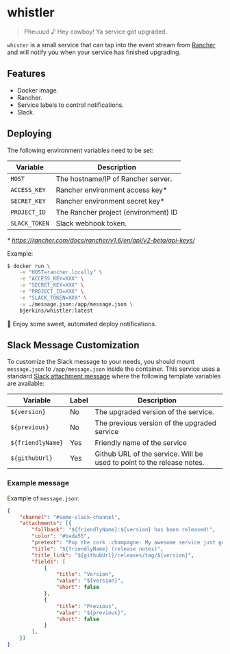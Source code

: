# whistler
> Pheuuud ♪ Hey cowboy! Ya service got upgraded.

`whister` is a small service that can tap into the event stream from [Rancher](https://rancher.com/)
and will notify you when your service has finished upgrading.

## Features

- Docker image.
- Rancher.
- Service labels to control notifications.
- Slack.

## Deploying

The following environment variables need to be set:

| Variable      | Description                          |
| --------------|--------------------------------------|
| `HOST`        | The hostname/IP of Rancher server.   |
| `ACCESS_KEY`  | Rancher environment access key*      |
| `SECRET_KEY`  | Rancher environment secret key*      |
| `PROJECT_ID`  | The Rancher project (environment) ID |
| `SLACK_TOKEN` | Slack webhook token.                 |

_* https://rancher.com/docs/rancher/v1.6/en/api/v2-beta/api-keys/_

Example:

```sh
$ docker run \
    -e "HOST=rancher.locally" \
    -e "ACCESS_KEY=XXX" \
    -e "SECRET_KEY=XXX" \
    -e "PROJECT_ID=XXX" \
    -e "SLACK_TOKEN=XXX" \
    -v ./message.json:/app/message.json \
    bjerkins/whistler:latest
```

🚀 Enjoy some sweet, automated deploy notifications.

## Slack Message Customization

To customize the Slack message to your needs, you should mount `message.json` to `/app/message.json`
inside the container. This service uses a standard [Slack attachment
message](https://api.slack.com/docs/messages/builder) where the following template variables are
available:

| Variable           | Label   | Description                                                           |
| -------------------|---------|-----------------------------------------------------------------------|
| `${version}`       | No      | The upgraded version of the service.                                  |
| `${previous}`      | No      | The previous version of the upgraded service                          |
| `${friendlyName}`  | Yes     | Friendly name of the service                                          |
| `${githubUrl}`     | Yes     | Github URL of the service. Will be used to point to the release notes.|

### Example message

Example of `message.json`:
```json
{
    "channel": "#some-slack-channel",
    "attachments": [{
        "fallback": "${friendlyName}:${version} has been released!",
        "color": "#bada55",
        "pretext": "Pop the cork :champagne: My awesome service just got a little better with a new release :rocket:",
        "title": "${friendlyName} (release notes)",
        "title_link": "${githubUrl}/releases/tag/${version}",
        "fields": [
            {
                "title": "Version",
                "value": "${version}",
                "short": false
            },
            {
                "title": "Previous",
                "value": "${previous}",
                "short": false
            }
        ],
    }]
}
```

